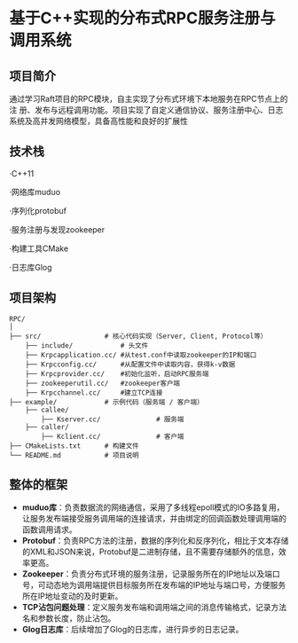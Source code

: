 # 基于C++实现的分布式RPC服务注册与调用系统



## 项目简介

通过学习Raft项目的RPC模块，自主实现了分布式环境下本地服务在RPC节点上的注 册、发布与远程调用功能。项目实现了自定义通信协议、服务注册中心、日志系统及高并发网络模型，具备高性能和良好的扩展性



## 技术栈

·C++11

·网络库muduo

·序列化protobuf

·服务注册与发现zookeeper

·构建工具CMake

·日志库Glog



## 项目架构

```
RPC/
│
├── src/                # 核心代码实现（Server, Client, Protocol等）
	├── include/            # 头文件
	├── Krpcapplication.cc/	#从test.conf中读取zookeeper的IP和端口
	├── Krpcconfig.cc/		#从配置文件中读取内容，获得k-v数据
	├── Krpcprovider.cc/	#初始化监听，启动RPC服务端
	├── zookeeperutil.cc/	#zookeeper客户端
	├── Krpcchannel.cc/		#建立TCP连接
├── example/            # 示例代码（服务端 / 客户端）
	├── callee/              
		├── Kserver.cc/              # 服务端
	├── caller/              
		├── Kclient.cc/              # 客户端
├── CMakeLists.txt      # 构建文件
└── README.md           # 项目说明

```



## 整体的框架



- **muduo库**：负责数据流的网络通信，采用了多线程epoll模式的IO多路复用，让服务发布端接受服务调用端的连接请求，并由绑定的回调函数处理调用端的函数调用请求。
- **Protobuf**：负责RPC方法的注册，数据的序列化和反序列化，相比于文本存储的XML和JSON来说，Protobuf是二进制存储，且不需要存储额外的信息，效率更高。
- **Zookeeper**：负责分布式环境的服务注册，记录服务所在的IP地址以及端口号，可动态地为调用端提供目标服务所在发布端的IP地址与端口号，方便服务所在IP地址变动的及时更新。
- **TCP沾包问题处理**：定义服务发布端和调用端之间的消息传输格式，记录方法名和参数长度，防止沾包。
- **Glog日志库**：后续增加了Glog的日志库，进行异步的日志记录。

